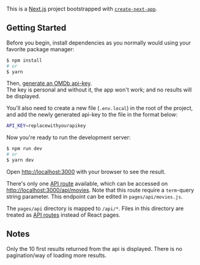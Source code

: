 This is a [Next.js](https://nextjs.org/) project bootstrapped with [`create-next-app`](https://github.com/vercel/next.js/tree/canary/packages/create-next-app).

## Getting Started

Before you begin, install dependencies as you normally would using your favorite package manager:

```bash
$ npm install
# or
$ yarn
```

Then, [generate an OMDb api-key](http://www.omdbapi.com/apikey.aspx).  
The key is personal and without it, the app won't work; and no results will be displayed.

You'll also need to create a new file (`.env.local`) in the root of the project, and add the newly generated api-key to the file in the format below:

```bash
API_KEY=replacewithyourapikey
```

Now you're ready to run the development server:

```bash
$ npm run dev
# or
$ yarn dev
```

Open [http://localhost:3000](http://localhost:3000) with your browser to see the result.

There's only one [API route](https://nextjs.org/docs/api-routes/introduction) available, which can be accessed on [http://localhost:3000/api/movies](http://localhost:3000/api/movies). Note that this route require a `term`-query string parameter. This endpoint can be edited in `pages/api/movies.js`.

The `pages/api` directory is mapped to `/api/*`. Files in this directory are treated as [API routes](https://nextjs.org/docs/api-routes/introduction) instead of React pages.

## Notes

Only the 10 first results returned from the api is displayed. There is no pagination/way of loading more results.
